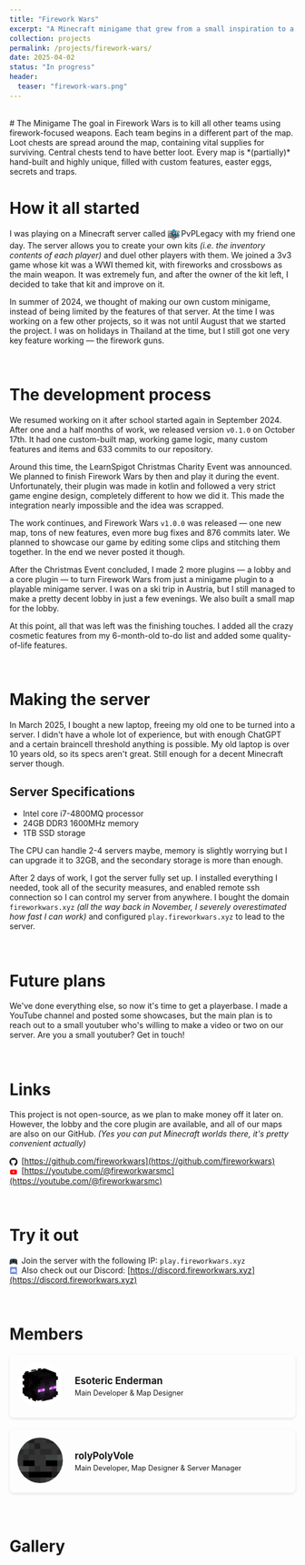 ```yaml
---
title: "Firework Wars"
excerpt: "A Minecraft minigame that grew from a small inspiration to a server of its own."
collection: projects
permalink: /projects/firework-wars/
date: 2025-04-02
status: "In progress"
header:
  teaser: "firework-wars.png"
---
```


<br />
# The Minigame
The goal in Firework Wars is to kill all other teams using firework-focused weapons. Each team begins in a different part of the map. Loot chests are spread around the map, containing vital supplies for surviving. Central chests tend to have better loot. Every map is *(partially)* hand-built and highly unique, filled with custom features, easter eggs, secrets and traps.

<br />

# How it all started
I was playing on a Minecraft server called <img src="/images/custom_icons/pvplegacy.png" alt="PvPLegacy" style="width: 1.5em; height: 1.5em; object-fit: contain; margin-right: 0.2em; vertical-align: middle;">PvPLegacy with my friend one day. The server allows you to create your own kits *(i.e. the inventory contents of each player)* and duel other players with them. We joined a 3v3 game whose kit was a WWI themed kit, with fireworks and crossbows as the main weapon. It was extremely fun, and after the owner of the kit left, I decided to take that kit and improve on it.

In summer of 2024, we thought of making our own custom minigame, instead of being limited by the features of that server. At the time I was working on a few other projects, so it was not until August that we started the project. I was on holidays in Thailand at the time, but I still got one very key feature working — the firework guns.

<br />

# The development process
We resumed working on it after school started again in September 2024. After one and a half months of work, we released version `v0.1.0` on October 17th. It had one custom-built map, working game logic, many custom features and items and 633 commits to our repository. 

Around this time, the LearnSpigot Christmas Charity Event was announced. We planned to finish Firework Wars by then and play it during the event. Unfortunately, their plugin was made in kotlin and followed a very strict game engine design, completely different to how we did it. This made the integration nearly impossible and the idea was scrapped.

The work continues, and Firework Wars `v1.0.0` was released — one new map, tons of new features, even more bug fixes and 876 commits later. We planned to showcase our game by editing some clips and stitching them together. In the end we never posted it though.

After the Christmas Event concluded, I made 2 more plugins — a lobby and a core plugin — to turn Firework Wars from just a minigame plugin to a playable minigame server. I was on a ski trip in Austria, but I still managed to make a pretty decent lobby in just a few evenings. We also built a small map for the lobby.

At this point, all that was left was the finishing touches. I added all the crazy cosmetic features from my 6-month-old to-do list and added some quality-of-life features.

<br />

# Making the server
In March 2025, I bought a new laptop, freeing my old one to be turned into a server. I didn't have a whole lot of experience, but with enough ChatGPT and a certain braincell threshold anything is possible. My old laptop is over 10 years old, so its specs aren't great. Still enough for a decent Minecraft server though.

<div class="project__item">
  <article class="project__card">
    <h2 class="project__item-title">Server Specifications</h2>
    <ul>
      <li>Intel core i7-4800MQ processor</li>
      <li>24GB DDR3 1600MHz memory</li>
      <li>1TB SSD storage</li>
    </ul>
  </article>
</div>

The CPU can handle 2-4 servers maybe, memory is slightly worrying but I can upgrade it to 32GB, and the secondary storage is more than enough.

After 2 days of work, I got the server fully set up. I installed everything I needed, took all of the security measures, and enabled remote ssh connection so I can control my server from anywhere. I bought the domain `fireworkwars.xyz` *(all the way back in November, I severely overestimated how fast I can work)* and configured `play.fireworkwars.xyz` to lead to the server.

<br />

# Future plans
We've done everything else, so now it's time to get a playerbase. I made a YouTube channel and posted some showcases, but the main plan is to reach out to a small youtuber who's willing to make a video or two on our server. Are you a small youtuber? Get in touch!

<br />

# Links
This project is not open-source, as we plan to make money off it later on. However, the lobby and the core plugin are available, and all of our maps are also on our GitHub. *(Yes you can put Minecraft worlds there, it's pretty convenient actually)* <br />

<img src="/images/custom_icons/github.png" alt="GitHub" class="theme-aware-icon github-icon" style="width: 1em; height: 1em; object-fit: contain; margin-right: 0.5em; vertical-align: middle;">[https://github.com/fireworkwars](https://github.com/fireworkwars) <br />
<img src="/images/custom_icons/youtube.png" alt="YouTube" style="width: 1em; height: 1em; object-fit: contain; margin-right: 0.5em; vertical-align: middle;">[https://youtube.com/@fireworkwarsmc](https://youtube.com/@fireworkwarsmc)

<br />

# Try it out
<img src="/images/custom_icons/play.png" alt="Server" style="width: 1em; height: 1em; object-fit: contain; margin-right: 0.5em; vertical-align: middle;">Join the server with the following IP: `play.fireworkwars.xyz` <br />
<img src="/images/custom_icons/discord.png" alt="Discord" style="width: 1em; height: 1em; object-fit: contain; margin-right: 0.5em; vertical-align: middle;">Also check out our Discord: [https://discord.fireworkwars.xyz](https://discord.fireworkwars.xyz)

<br />

# Members

<style>
.member__container {
  margin-bottom: 1.5em;
}
.member__link {
  display: block;
  text-decoration: none !important;
  color: inherit;
}
.member__link:hover {
  text-decoration: none !important;
}
.member__link:hover .member__card {
  box-shadow: 0 5px 15px rgba(0, 0, 0, 0.15);
}
.member__card {
  display: flex;
  align-items: center;
  padding: 1em;
  background-color: var(--global-bg-color);
  border-radius: 8px;
  border: 1px solid var(--global-border-color);
  box-shadow: 0 2px 5px rgba(0, 0, 0, 0.1);
  transition: box-shadow 0.3s ease;
}
/* Dark mode specific styling */
html[data-theme="dark"] .member__card {
  background-color: #252525; /* Slightly lighter than dark mode background */
  border-color: #333; /* Darker border instead of white */
}
html[data-theme="dark"] .member__link:hover .member__card {
  box-shadow: 0 5px 15px rgba(255, 255, 255, 0.15); /* Lighter shadow for dark mode */
}
.member__avatar {
  margin-right: 1.5em;
}
.member__avatar img {
  width: 80px;
  height: 80px;
  border-radius: 50%;
  object-fit: cover;
}
.member__info {
  flex: 1;
}
.member__name {
  margin: 0 0 0.25em 0;
  font-size: 1.2em;
  font-weight: bold;
}
.member__role {
  margin: 0;
  font-size: 0.9em;
  color: var(--global-text-color-light);
}
</style>

<div class="member__container">
  <a href="https://enderman.dev" class="member__link">
    <div class="member__card">
      <div class="member__avatar">
        <img src="/images/enderman.png" alt="Esoteric Enderman">
      </div>
      <div class="member__info">
        <h3 class="member__name">Esoteric Enderman</h3>
        <p class="member__role">Main Developer & Map Designer</p>
      </div>
    </div>
  </a>
</div>

<div class="member__container">
  <a href="https://rolyPolyVole.github.io" class="member__link">
    <div class="member__card">
      <div class="member__avatar">
        <img src="/images/rolyPolyVole.png" alt="rolyPolyVole">
      </div>
      <div class="member__info">
        <h3 class="member__name">rolyPolyVole</h3>
        <p class="member__role">Main Developer, Map Designer & Server Manager</p>
      </div>
    </div>
  </a>
</div>

<br />

# Gallery
